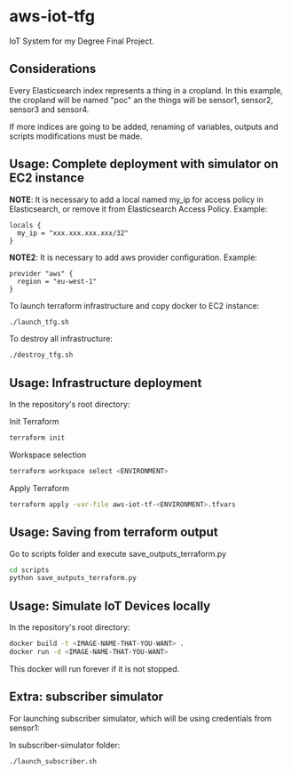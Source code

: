 # aws-iot-tfg

IoT System for my Degree Final Project.

## Considerations

Every Elasticsearch index represents a thing in a cropland. In this example, the cropland will be named "poc" an the things will be sensor1, sensor2, sensor3 and sensor4.

If more indices are going to be added, renaming of variables, outputs and scripts modifications must be made.

## Usage: Complete deployment with simulator on EC2 instance

**NOTE**: It is necessary to add a local named my_ip for access policy in Elasticsearch, or remove it from Elasticsearch Access Policy. Example:

```hcl
locals {
  my_ip = "xxx.xxx.xxx.xxx/32"
}
```

**NOTE2**: It is necessary to add aws provider configuration. Example:

```hcl
provider "aws" {
  region = "eu-west-1"
}
```

To launch terraform infrastructure and copy docker to EC2 instance:

```bash
./launch_tfg.sh
```

To destroy all infrastructure:

```bash
./destroy_tfg.sh
```

## Usage: Infrastructure deployment

In the repository's root directory:

Init Terraform

```bash
terraform init
```

Workspace selection

```bash
terraform workspace select <ENVIRONMENT>
```

Apply Terraform

```bash
terraform apply -var-file aws-iot-tf-<ENVIRONMENT>.tfvars
```

## Usage: Saving from terraform output

Go to scripts folder and execute save_outputs_terraform.py

```bash
cd scripts
python save_outputs_terraform.py
```

## Usage: Simulate IoT Devices locally

In the repository's root directory:

```bash
docker build -t <IMAGE-NAME-THAT-YOU-WANT> .
docker run -d <IMAGE-NAME-THAT-YOU-WANT>
```

This docker will run forever if it is not stopped.

## Extra: subscriber simulator

For launching subscriber simulator, which will be using credentials from sensor1:

In subscriber-simulator folder:

```bash
./launch_subscriber.sh
```
